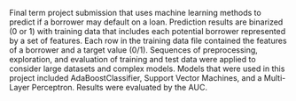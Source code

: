 Final term project submission that uses machine learning methods to predict if a borrower may default on a loan. 
Prediction results are binarized (0 or 1) with training data that includes each potential borrower represented
by a set of features. Each row in the training data file contained the features of a borrower and a target value (0/1).
Sequences of preprocessing, exploration, and evaluation of training and test data were applied to consider large datasets and complex models.
Models that were used in this project included AdaBoostClassifier, Support Vector Machines, and a Multi-Layer Perceptron.
Results were evaluated by the AUC.
